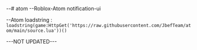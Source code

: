 --# atom
--Roblox-Atom notification-ui

--Atom loadstring : ```loadstring(game:HttpGet('https://raw.githubusercontent.com/JbefTeam/atom/main/source.lua'))()```

---NOT UPDATED---
